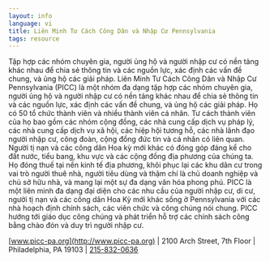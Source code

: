 ```yaml
---
layout: info
language: vi
title: Liên Minh Tư Cách Công Dân và Nhập Cư Pennsylvania
tags: resource
---
```

Tập hợp các nhóm chuyên gia, người ủng hộ và người nhập cư có nền tảng khác nhau để chia sẻ thông tin và các nguồn lực, xác định các vấn đề chung, và ủng hộ các giải pháp.
Liên Minh Tư Cách Công Dân và Nhập Cư Pennsylvania (PICC) là một nhóm đa dạng tập hợp các nhóm chuyên gia, người ủng hộ và người nhập cư có nền tảng khác nhau để chia sẻ thông tin và các nguồn lực, xác định các vấn đề chung, và ủng hộ các giải pháp. Họ có 50 tổ chức thành viên và nhiều thành viên cá nhân. Tư cách thành viên của họ bao gồm các nhóm cộng đồng, các nhà cung cấp dịch vụ pháp lý, các nhà cung cấp dịch vụ xã hội, các hiệp hội tương hỗ, các nhà lãnh đạo người nhập cư, công đoàn, cộng đồng đức tin và cá nhân có liên quan. Người tị nạn và các công dân Hoa kỳ mới khác có đóng góp đáng kể cho đất nước, tiểu bang, khu vực và các cộng đồng địa phương của chúng ta. Họ đóng thuế tại nền kinh tế địa phương, khôi phục lại các khu dân cư trong vai trò người thuê nhà, người tiêu dùng và thậm chí là chủ doanh nghiệp và chủ sở hữu nhà, và mang lại một sự đa dạng văn hóa phong phú.
PICC là một liên minh đa dạng đại diện cho các nhu cầu của người nhập cư, di cư, người tị nạn và các công dân Hoa Kỳ mới khác sống ở Pennsylvania với các nhà hoạch định chính sách, các viên chức và công chúng nói chung. PICC hướng tới giáo dục công chúng và phát triển hỗ trợ các chính sách công bằng chào đón và duy trì người nhập cư. 

[www.picc-pa.org](http://www.picc-pa.org) | 2100 Arch Street, 7th Floor | Philadelphia, PA 19103 | [215-832-0636](tel:+12158320636)